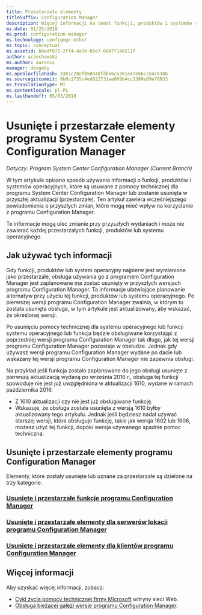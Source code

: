 ```yaml
---
title: Przestarzałe elementy
titleSuffix: Configuration Manager
description: Więcej informacji na temat funkcji, produktów i systemów operacyjnych, które już nie obsługuje System Center Configuration Manager.
ms.date: 01/25/2018
ms.prod: configuration-manager
ms.technology: configmgr-other
ms.topic: conceptual
ms.assetid: b0adf873-2ff4-4a7b-b5e7-6047f146511f
author: aczechowski
ms.author: aaroncz
manager: dougeby
ms.openlocfilehash: 3381c28ef050d40fdb56ca381e47e6bccb4c638b
ms.sourcegitcommit: 0b0c2735c4ed822731ae069b4cc1380e89e78933
ms.translationtype: MT
ms.contentlocale: pl-PL
ms.lasthandoff: 05/03/2018
---
```

# <a name="removed-and-deprecated-items-for-system-center-configuration-manager"></a>Usunięte i przestarzałe elementy programu System Center Configuration Manager

*Dotyczy: Program System Center Configuration Manager (Current Branch)*

W tym artykule opisano sposób używania informacji o funkcji, produktów i systemów operacyjnych, które są usuwane z pomocy technicznej dla programu System Center Configuration Manager lub zostanie usunięta w przyszłej aktualizacji (przestarzałe). Ten artykuł zawiera wcześniejszego powiadomienia o przyszłych zmian, które mogą mieć wpływ na korzystanie z programu Configuration Manager.  

Te informacje mogą ulec zmianie przy przyszłych wydaniach i może nie zawierać każdej przestarzałych funkcji, produktów lub systemu operacyjnego.  

## <a name="how-to-use-this-information"></a>Jak używać tych informacji  
Gdy funkcji, produktów lub system operacyjny najpierw jest wymienione jako przestarzałe, obsługa używania go z programem Configuration Manager jest zaplanowane ma zostać usunięty w przyszłych wersjach programu Configuration Manager. Ta informacje ułatwiające planowanie alternatyw przy użyciu tej funkcji, produktów lub systemu operacyjnego. Po pierwszej wersji programu Configuration Manager zwalnia, w którym to została usunięta obsługa, w tym artykule jest aktualizowany, aby wskazać, że określonej wersji.  

Po usunięciu pomocy technicznej dla systemu operacyjnego lub funkcji systemu operacyjnego lub funkcja będzie obsługiwane korzystając z poprzedniej wersji programu Configuration Manager tak długo, jak tej wersji programu Configuration Manager pozostaje w obsłudze. Jednak gdy używasz wersji programu Configuration Manager wydane po dacie lub wskazany tej wersji programu Configuration Manager nie zapewnia obsługi.

Na przykład jeśli funkcja zostało zaplanowane do jego obsługi usunięte z pierwszą aktualizacją wydaną po września 2016 r., obsługa tej funkcji spowoduje nie jest już uwzględniona w aktualizacji 1610, wydane w ramach października 2016.
-  Z 1610 aktualizacji czy nie jest już obsługiwane funkcję.
-  Wskazuje, że obsługa została usunięta z wersją 1610 byłby aktualizowany tego artykułu.
Jednak jeśli będziesz nadal używać starszej wersji, która obsługuje funkcję, takie jak wersja 1602 lub 1606, możesz użyć tej funkcji, dopóki wersja używanego spadnie pomoc techniczna.

## <a name="removed-and-deprecated-items-for-configuration-manager"></a>Usunięte i przestarzałe elementy programu Configuration Manager
Elementy, które zostały usunięte lub uznane za przestarzałe są dzielone na trzy kategorie.  

### <a name="removed-and-deprecated-configuration-manager-featuressccmcoreplan-designchangesdeprecatedremoved-and-deprecated-cmfeatures"></a>[Usunięte i przestarzałe funkcje programu Configuration Manager](/sccm/core/plan-design/changes/deprecated/removed-and-deprecated-cmfeatures)
### <a name="removed-and-deprecated-items-for-configuration-manager-site-serverssccmcoreplan-designchangesdeprecatedremoved-and-deprecated-server"></a>[Usunięte i przestarzałe elementy dla serwerów lokacji programu Configuration Manager](/sccm/core/plan-design/changes/deprecated/removed-and-deprecated-server)
### <a name="removed-and-deprecated-items-for-configuration-manager-clientssccmcoreplan-designchangesdeprecatedremoved-and-deprecated-client"></a>[Usunięte i przestarzałe elementy dla klientów programu Configuration Manager](/sccm/core/plan-design/changes/deprecated/removed-and-deprecated-client)


## <a name="more-information"></a>Więcej informacji

Aby uzyskać więcej informacji, zobacz:
 - [Cykl życia pomocy technicznej firmy Microsoft](https://support.microsoft.com/lifecycle) witryny sieci Web.
 - [Obsługa bieżącej gałęzi wersje programu Configuration Manager](/sccm/core/servers/manage/current-branch-versions-supported).

